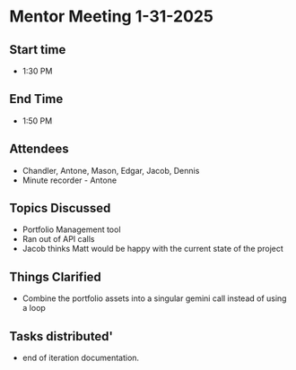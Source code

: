 # Mentor Meeting 1-31-2025

## Start time
- 1:30 PM

## End Time
- 1:50 PM

## Attendees
- Chandler, Antone, Mason, Edgar, Jacob, Dennis
- Minute recorder - Antone

## Topics Discussed
- Portfolio Management tool
- Ran out of API calls
- Jacob thinks Matt would be happy with the current state of the project

## Things Clarified
- Combine the portfolio assets into a singular gemini call instead of using a loop

## Tasks distributed'
- end of iteration documentation.
